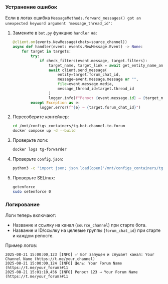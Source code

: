 ### Устранение ошибок
Если в логах ошибка `MessageMethods.forward_messages() got an unexpected keyword argument 'message_thread_id'`:
1. Замените в `bot.py` функцию `handler` на:
   ```python
   @client.on(events.NewMessage(chats=source_channel))
   async def handler(event: events.NewMessage.Event) -> None:
       for target in targets:
           try:
               if check_filters(event.message, target.filters):
                   target_name, target_link = await get_entity_name_and_link(target.forum_chat_id)
                   await client.send_message(
                       entity=target.forum_chat_id,
                       message=event.message.message or "",
                       file=event.message.media,
                       message_thread_id=target.thread_id
                   )
                   logger.info(f"Репост {event.message.id} → {target_name} ({target_link})#{target.thread_id}")
           except Exception as e:
               logger.error(f"{e} → {target.forum_chat_id}")
   ```
2. Пересоберите контейнер:
   ```bash
   cd /mnt/configs_containers/tg-bot-channel-to-forum
   docker compose up -d --build
   ```
3. Проверьте логи:
   ```bash
   docker logs tg-forwarder
   ```
4. Проверьте `config.json`:
   ```bash
   python3 -c "import json; json.load(open('/mnt/configs_containers/tg-bot-channel-to-forum/volumes/config.json'))"
   ```
5. Проверьте SELinux:
   ```bash
   getenforce
   sudo setenforce 0
   ```

### Логирование
Логи теперь включают:
- Название и ссылку на канал (`source_channel`) при старте бота.
- Название и ID/ссылку на целевые группы (`forum_chat_id`) при старте и каждом репосте.

Пример логов:
```
2025-08-21 15:00:00,123 [INFO] ✅ Бот запущен и слушает канал: Your Channel Name (https://t.me/your_channel)
2025-08-21 15:00:00,124 [INFO] Цель: Your Forum Name (https://t.me/your_forum)#11
2025-08-21 15:01:10,456 [INFO] Репост 123 → Your Forum Name (https://t.me/your_forum)#11
```